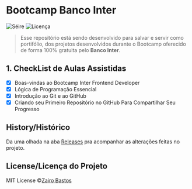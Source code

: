 # Bootcamp Banco Inter

![Séire](https://img.shields.io/static/v1?label=ZairoBastos&message=BootcampInter&color=blue)
![Licença](https://img.shields.io/badge/licence-MIT-blue.svg)

>Esse repositório está sendo desenvolvido para salvar e servir como portifólio, dos projetos desenvolvidos durante o Bootcamp oferecido de forma 100% gratuita pelo **Banco Inter**.

## 1. CheckList de Aulas Assistidas
- [x] Boas-vindas ao Bootcamp Inter Frontend Developer
- [x] Lógica de Programação Essencial 
- [x] Introdução ao Git e ao GitHub
- [x] Criando seu Primeiro Repositório no GitHub Para Compartilhar Seu Progresso
  
## History/Histórico
Da uma olhada na aba [Releases](https://github.com/omariosouto/pokedex/releases) pra acompanhar as alterações feitas no projeto.


## License/Licença do Projeto
MIT License ©[Zairo Bastos](http://mariosouto.com/)